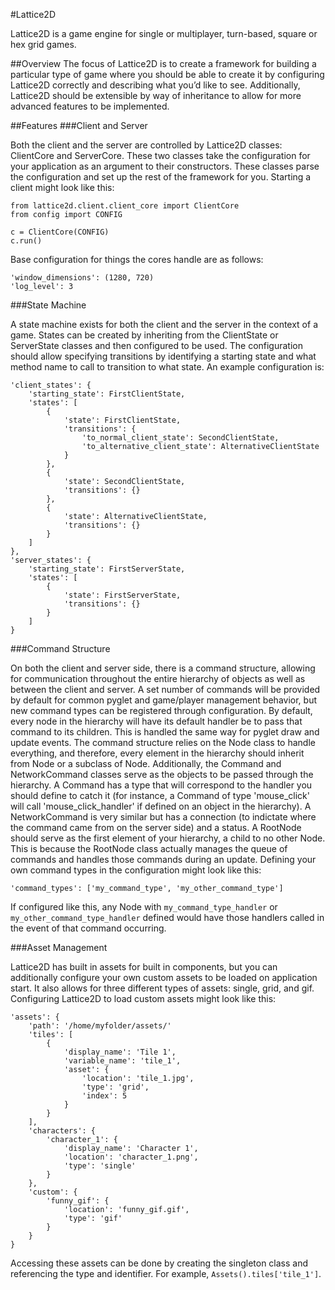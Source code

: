 #Lattice2D

Lattice2D is a game engine for single or multiplayer, turn-based, square or hex grid games.

##Overview
    The focus of Lattice2D is to create a framework for building a particular type of game where you should be able to create it by configuring Lattice2D correctly and describing what you’d like to see.  Additionally, Lattice2D should be extensible by way of inheritance to allow for more advanced features to be implemented.

##Features
###Client and Server

Both the client and the server are controlled by Lattice2D classes: ClientCore and ServerCore.  These two classes take the configuration for your application as an argument to their constructors.  These classes parse the configuration and set up the rest of the framework for you.  Starting a client might look like this:

```
from lattice2d.client.client_core import ClientCore
from config import CONFIG

c = ClientCore(CONFIG)
c.run()
```

Base configuration for things the cores handle are as follows:

```
'window_dimensions': (1280, 720)
'log_level': 3
```

###State Machine

A state machine exists for both the client and the server in the context of a game.  States can be created by inheriting from the ClientState or ServerState classes and then configured to be used.  The configuration should allow specifying transitions by identifying a starting state and what method name to call to transition to what state.  An example configuration is:

```
'client_states': {
	'starting_state': FirstClientState,
	'states': [
		{
			'state': FirstClientState,
			'transitions': {
				'to_normal_client_state': SecondClientState,
				'to_alternative_client_state': AlternativeClientState
			}
		},
		{
			'state': SecondClientState,
			'transitions': {}
		},
		{
			'state': AlternativeClientState,
			'transitions': {}
		}
	]
},
'server_states': {
	'starting_state': FirstServerState,
	'states': [
		{
			'state': FirstServerState,
			'transitions': {}
		}
	]
}
```
###Command Structure

On both the client and server side, there is a command structure, allowing for communication throughout the entire hierarchy of objects as well as between the client and server.  A set number of commands will be provided by default for common pyglet and game/player management behavior, but new command types can be registered through configuration.  By default, every node in the hierarchy will have its default handler be to pass that command to its children. This is handled the same way for pyglet draw and update events.  The command structure relies on the Node class to handle everything, and therefore, every element in the hierarchy should inherit from Node or a subclass of Node.  Additionally, the Command and NetworkCommand classes serve as the objects to be passed through the hierarchy.  A Command has a type that will correspond to the handler you should define to catch it (for instance, a Command of type 'mouse_click' will call 'mouse_click_handler' if defined on an object in the hierarchy).  A NetworkCommand is very similar but has a connection (to indictate where the command came from on the server side) and a status.  A RootNode should serve as the first element of your hierarchy, a child to no other Node.  This is because the RootNode class actually manages the queue of commands and handles those commands during an update.  Defining your own command types in the configuration might look like this:

```
'command_types': ['my_command_type', 'my_other_command_type']
```

If configured like this, any Node with `my_command_type_handler` or `my_other_command_type_handler` defined would have those handlers called in the event of that command occurring.

###Asset Management

Lattice2D has built in assets for built in components, but you can additionally configure your own custom assets to be loaded on application start.  It also allows for three different types of assets: single, grid, and gif.  Configuring Lattice2D to load custom assets might look like this: 

```
'assets': {
	'path': '/home/myfolder/assets/'
	'tiles': [
		{
			'display_name': 'Tile 1',
			'variable_name': 'tile_1',
			'asset': {
				'location': 'tile_1.jpg',
				'type': 'grid',
				'index': 5
			}
		}
	],
	'characters': {
		'character_1': {
			'display_name': 'Character 1',
			'location': 'character_1.png',
			'type': 'single'
		}
	},
	'custom': {
		'funny_gif': {
			'location': 'funny_gif.gif',
			'type': 'gif'
		}
	}
}
```

Accessing these assets can be done by creating the singleton class and referencing the type and identifier. For example, `Assets().tiles['tile_1']`.
